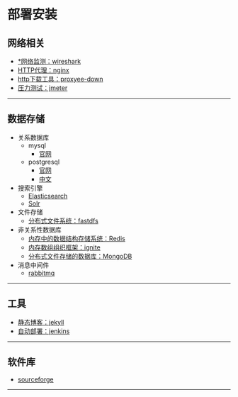 #   部署安装

##  网络相关
-   [*网络监测：wireshark](https://www.wireshark.org/)
-   [HTTP代理：nginx](http://nginx.org/)
-   [http下载工具：proxyee-down](https://github.com/proxyee-down-org/proxyee-down)
-   [压力测试：jmeter](http://jmeter.apache.org/)

----

##  数据存储
-   关系数据库
    -   mysql
        -   [官网](https://www.mysql.com/)
    -   postgresql
        -   [官网](https://www.postgresql.org/)
        -   [中文](http://www.postgres.cn/home)
-   搜索引擎
    -   [Elasticsearch](https://github.com/elastic/elasticsearch)
    -   [Solr](https://lucene.apache.org/solr/)
-   文件存储
    -   [分布式文件系统：fastdfs](https://github.com/happyfish100/fastdfs)
-   非关系性数据库
    -   [内存中的数据结构存储系统：Redis](http://www.redis.cn/)
    -   [内存数组组织框架：ignite](https://ignite.apache.org/)
    -   [分布式文件存储的数据库：MongoDB](https://www.mongodb.com/)
-   消息中间件
    -   [rabbitmq](http://www.rabbitmq.com/)

----

##  工具
-   [静态博客：jekyll](https://www.jekyll.com.cn/)
-   [自动部署：jenkins](https://jenkins.io/)

----

##  软件库
-   [sourceforge](https://sourceforge.net/)

----

